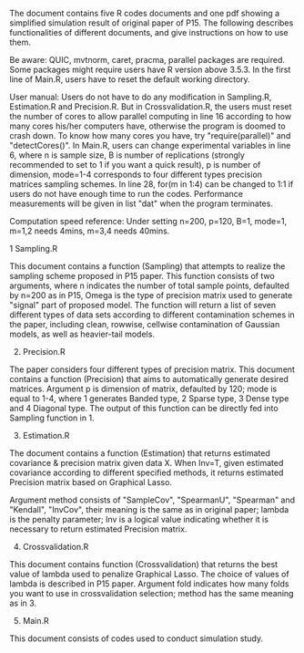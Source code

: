 The document contains five R codes documents and one pdf showing a simplified simulation
result of original paper of P15. The following describes functionalities of different documents, and give instructions on how to use them. 

Be aware: QUIC, mvtnorm, caret, pracma, parallel packages are required. Some packages might require users have R version above 3.5.3. In the first line of Main.R, users have to reset the default working directory. 

User manual: Users do not have to do any modification in Sampling.R, Estimation.R and Precision.R. But in Crossvalidation.R, the users must reset the number of cores to allow parallel computing in line 16 according to how many cores his/her computers have, otherwise the program is doomed to crash down. To know how many cores you have, try "require(parallel)" and "detectCores()". In Main.R, users can change experimental variables in line 6, where n is sample size, B is number of replications (strongly recommended to set to 1 if you want a quick result), p is number of dimension, mode=1-4 corresponds to four different types precision matrices sampling schemes. In line 28, for(m in 1:4) can be changed to 1:1 if users do not have enough time to run the codes. Performance measurements will be given in list "dat" when the program terminates.

Computation speed reference: Under setting n=200, p=120, B=1, mode=1, m=1,2 needs 4mins, m=3,4 needs 40mins. 

1 Sampling.R

This document contains a function (Sampling) that attempts to realize the sampling scheme proposed in P15 paper. This function consists of two arguments, where n indicates the number of total sample points, defaulted by n=200 as in P15, Omega is the type of precision matrix used to generate "signal" part of proposed model. The function will return a list of seven different types of data sets according to different contamination schemes in the paper, including clean, rowwise, cellwise contamination of Gaussian models, as well as heavier-tail models.

2. Precision.R

The paper considers four different types of precision matrix. This document contains a function (Precision) that aims to automatically generate desired matrices. Argument p is dimension of matrix, defaulted by 120; mode is equal to 1-4, where 1 generates Banded type, 2 Sparse type, 3 Dense type and 4 Diagonal type. The output of this function can be directly fed into Sampling function in 1.

3. Estimation.R

The document contains a function (Estimation) that returns estimated covariance & precision matrix given data X. When Inv=T, given estimated covariance according to different specified methods, it returns estimated Precision matrix based on Graphical Lasso. 

Argument method consists of "SampleCov", "SpearmanU", "Spearman" and "Kendall", "InvCov", their meaning is the same as in original paper; lambda is the penalty parameter; Inv is a logical value indicating whether it is necessary to return estimated Precision matrix.

4. Crossvalidation.R 

This document contains function (Crossvalidation) that returns the best value of lambda used to penalize Graphical Lasso. The choice of values of lambda is described in P15 paper.  Argument fold indicates how many folds you want to use in crossvalidation selection; method has the same meaning as in 3.

5. Main.R

This document consists of codes used to conduct simulation study.










